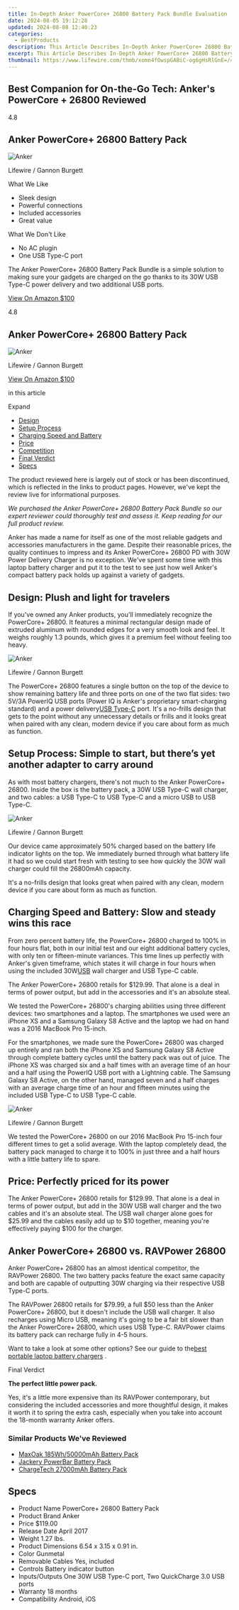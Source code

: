```yaml
---
title: In-Depth Anker PowerCore+ 26800 Battery Pack Bundle Evaluation
date: 2024-08-05 19:12:28
updated: 2024-08-08 12:40:23
categories:
  - BestProducts
description: This Article Describes In-Depth Anker PowerCore+ 26800 Battery Pack Bundle Evaluation
excerpt: This Article Describes In-Depth Anker PowerCore+ 26800 Battery Pack Bundle Evaluation
thumbnail: https://www.lifewire.com/thmb/xomn4fOwspGABiC-og6gHsRlGnE=/400x300/filters:no_upscale():max_bytes(150000):strip_icc():format(webp)/4050506-3-_HEROWebSQUARE-5c90fd70c9e77c0001eb1cc6.jpg
---
```


## Best Companion for On-the-Go Tech: Anker's PowerCore + 26800 Reviewed

4.8

## Anker PowerCore+ 26800 Battery Pack

![Anker](https://www.lifewire.com/thmb/lNQbd16pbRC0R9DGxN2t8vYzL7o=/1000x1000/filters:no_upscale():max_bytes(150000):strip_icc():format(webp)/4050506-3-_HEROWebSQUARE-5c90fd70c9e77c0001eb1cc6.jpg)

Lifewire / Gannon Burgett

 What We Like

* Sleek design
* Powerful connections
* Included accessories
* Great value

 What We Don't Like

* No AC plugin
* One USB Type-C port

 The Anker PowerCore+ 26800 Battery Pack Bundle is a simple solution to making sure your gadgets are charged on the go thanks to its 30W USB Type-C power delivery and two additional USB ports.

[View On Amazon $100](https://www.amazon.com/dp/B07XRJZXKY?tag=lifewire-onsite-prod-20&ascsubtag=4589459%7Cne013ed3beb0f470caee172c55826658d22%7CB07XRJZXKY)

4.8

## Anker PowerCore+ 26800 Battery Pack

![Anker](https://www.lifewire.com/thmb/B8fIpC1_9JQjWCu_QhJoNePOP2Y=/450x450/filters:no_upscale():max_bytes(150000):strip_icc():format(webp)/4050506-3-_HEROWebSQUARE-5c90fd70c9e77c0001eb1cc6.jpg)

Lifewire / Gannon Burgett

[View On Amazon $100](https://www.amazon.com/dp/B07XRJZXKY?tag=lifewire-onsite-prod-20&ascsubtag=4589459%7Cne013ed3beb0f470caee172c55826658d22%7CB07XRJZXKY)

 in this article

 Expand

* [Design](https://www.lifewire.com/#toc-design-plush-and-light-for-travelers)
* [Setup Process](https://www.lifewire.com/#toc-setup-process-simple-to-start-but-theres-yet-another-adapter-to-carry-around)
* [Charging Speed and Battery](https://www.lifewire.com/#toc-charging-speed-and-battery-slow-and-steady-wins-this-race)
* [Price](https://www.lifewire.com/#toc-price-perfectly-priced-for-its-power)
* [Competition](https://www.lifewire.com/#toc-anker-powercore-26800-vs-ravpower-26800)
* [Final Verdict](https://www.lifewire.com/#toc-final-verdict)
* [Specs](https://www.lifewire.com/#toc-full-spec)

 The product reviewed here is largely out of stock or has been discontinued, which is reflected in the links to product pages. However, we've kept the review live for informational purposes.

 _We purchased the Anker PowerCore+ 26800 Battery Pack Bundle so our expert reviewer could thoroughly test and assess it. Keep reading for our full product review._

 Anker has made a name for itself as one of the most reliable gadgets and accessories manufacturers in the game. Despite their reasonable prices, the quality continues to impress and its Anker PowerCore+ 26800 PD with 30W Power Delivery Charger is no exception. We've spent some time with this laptop battery charger and put it to the test to see just how well Anker's compact battery pack holds up against a variety of gadgets.

## **Design: Plush and light for travelers**

 If you've owned any Anker products, you'll immediately recognize the PowerCore+ 26800\. It features a minimal rectangular design made of extruded aluminum with rounded edges for a very smooth look and feel. It weighs roughly 1.3 pounds, which gives it a premium feel without feeling too heavy.

![Anker](https://www.lifewire.com/thmb/brfc42RYlVrJLOHjyc0IbNzEQ0k=/1500x0/filters:no_upscale():max_bytes(150000):strip_icc():format(webp)/4050506-3-_5Web-5c90fc18c9e77c0001ac191d.jpg)

 Lifewire / Gannon Burgett

 The PowerCore+ 26800 features a single button on the top of the device to show remaining battery life and three ports on one of the two flat sides: two 5V/3A PowerIQ USB ports (Power IQ is Anker's proprietary smart-charging standard) and a power delivery[USB Type-C](https://www.lifewire.com/usb-c-4149490) port. It's a no-frills design that gets to the point without any unnecessary details or frills and it looks great when paired with any clean, modern device if you care about form as much as function.

## **Setup Process: Simple to start, but there’s yet another adapter to carry around**

 As with most battery chargers, there's not much to the Anker PowerCore+ 26800\. Inside the box is the battery pack, a 30W USB Type-C wall charger, and two cables: a USB Type-C to USB Type-C and a micro USB to USB Type-C.

![Anker](https://www.lifewire.com/thmb/Ps-fDFicjMGSS8OppN-xw5yn_mg=/1500x0/filters:no_upscale():max_bytes(150000):strip_icc():format(webp)/4050506-3-_1-Web-5c90fc3dc9e77c0001eb1cc5.jpg)

 Lifewire / Gannon Burgett

 Our device came approximately 50% charged based on the battery life indicator lights on the top. We immediately burned through what battery life it had so we could start fresh with testing to see how quickly the 30W wall charger could fill the 26800mAh capacity.

 It's a no-frills design that looks great when paired with any clean, modern device if you care about form as much as function.

## **Charging Speed and Battery: Slow and steady wins this race**

 From zero percent battery life, the PowerCore+ 26800 charged to 100% in four hours flat, both in our initial test and our eight additional battery cycles, with only ten or fifteen-minute variances. This time lines up perfectly with Anker's given timeframe, which states it will charge in four hours when using the included 30W[USB](https://www.lifewire.com/universal-serial-bus-usb-2626039) wall charger and USB Type-C cable.

 The Anker PowerCore+ 26800 retails for $129.99\. That alone is a deal in terms of power output, but add in the accessories and it's an absolute steal.

 We tested the PowerCore+ 26800's charging abilities using three different devices: two smartphones and a laptop. The smartphones we used were an iPhone XS and a Samsung Galaxy S8 Active and the laptop we had on hand was a 2016 MacBook Pro 15-inch.

 For the smartphones, we made sure the PowerCore+ 26800 was charged up entirely and ran both the iPhone XS and Samsung Galaxy S8 Active through complete battery cycles until the battery pack was out of juice. The iPhone XS was charged six and a half times with an average time of an hour and a half using the PowerIQ USB port with a Lightning cable. The Samsung Galaxy S8 Active, on the other hand, managed seven and a half charges with an average charge time of an hour and fifteen minutes using the included USB Type-C to USB Type-C cable.

![Anker](https://www.lifewire.com/thmb/tJwshohQXfV-U0_iKVTCkHEhFLU=/1500x0/filters:no_upscale():max_bytes(150000):strip_icc():format(webp)/4050506-3-_6Web-5c90fcc6c9e77c0001a92733.jpg)

 Lifewire / Gannon Burgett

 We tested the PowerCore+ 26800 on our 2016 MacBook Pro 15-inch four different times to get a solid average. With the laptop completely dead, the battery pack managed to charge it to 100% in just three and a half hours with a little battery life to spare.

## **Price: Perfectly priced for its power**

 The Anker PowerCore+ 26800 retails for $129.99\. That alone is a deal in terms of power output, but add in the 30W USB wall charger and the two cables and it's an absolute steal. The USB wall charger alone goes for $25.99 and the cables easily add up to $10 together, meaning you're effectively paying $100 for the charger.

## **Anker PowerCore+ 26800 vs. RAVPower 26800**

 Anker PowerCore+ 26800 has an almost identical competitor, the RAVPower 26800\. The two battery packs feature the exact same capacity and both are capable of outputting 30W charging via their respective USB Type-C ports.

 The RAVPower 26800 retails for $79.99, a full $50 less than the Anker PowerCore+ 26800, but it doesn't include the USB wall charger. It also recharges using Micro USB, meaning it's going to be a fair bit slower than the Anker PowerCore+ 26800, which uses USB Type-C. RAVPower claims its battery pack can recharge fully in 4-5 hours.

 Want to take a look at some other options? See our guide to the[best portable laptop battery chargers](https://www.lifewire.com/best-portable-laptop-battery-4050506) .

 Final Verdict

**The perfect little power pack.**

 Yes, it's a little more expensive than its RAVPower contemporary, but considering the included accessories and more thoughtful design, it makes it worth it to spring the extra cash, especially when you take into account the 18-month warranty Anker offers.

### Similar Products We've Reviewed

* [MaxOak 185Wh/50000mAh Battery Pack](https://www.lifewire.com/maxoak-185wh-50000mah-battery-pack-review-4589398)
* [Jackery PowerBar Battery Pack](https://www.lifewire.com/jackery-powerbar-battery-pack-review-4589480)
* [ChargeTech 27000mAh Battery Pack](https://www.lifewire.com/chargetech-27000mah-battery-pack-review-4589409)

## Specs

* Product Name  PowerCore+ 26800 Battery Pack
* Product Brand  Anker
* Price  $119.00
* Release Date  April 2017
* Weight  1.27 lbs.
* Product Dimensions  6.54 x 3.15 x 0.91 in.
* Color  Gunmetal
* Removable Cables  Yes, included
* Controls  Battery indicator button
* Inputs/Outputs  One 30W USB Type-C port, Two QuickCharge 3.0 USB ports
* Warranty  18 months
* Compatibility  Android, iOS


<ins class="adsbygoogle"
     style="display:block"
     data-ad-format="autorelaxed"
     data-ad-client="ca-pub-7571918770474297"
     data-ad-slot="1223367746"></ins>



<ins class="adsbygoogle"
     style="display:block"
     data-ad-client="ca-pub-7571918770474297"
     data-ad-slot="8358498916"
     data-ad-format="auto"
     data-full-width-responsive="true"></ins>
